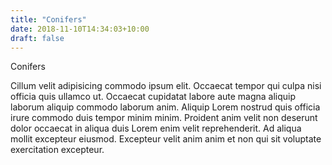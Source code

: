 ```yaml
---
title: "Conifers"
date: 2018-11-10T14:34:03+10:00
draft: false
---
```


Conifers

Cillum velit adipisicing commodo ipsum elit. Occaecat tempor qui culpa nisi officia quis ullamco ut. Occaecat cupidatat labore aute magna aliquip laborum aliquip commodo laborum anim. Aliquip Lorem nostrud quis officia irure commodo duis tempor minim minim. Proident anim velit non deserunt dolor occaecat in aliqua duis Lorem enim velit reprehenderit. Ad aliqua mollit excepteur eiusmod. Excepteur velit anim anim et non qui sit voluptate exercitation excepteur.